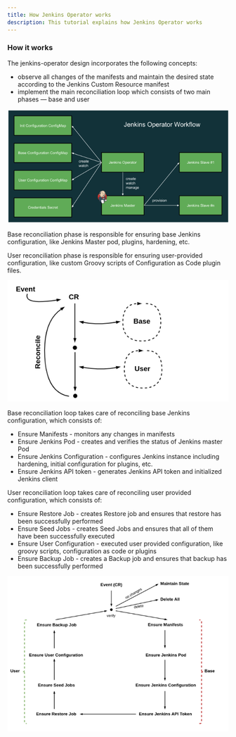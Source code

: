 ```yaml
---
title: How Jenkins Operator works
description: This tutorial explains how Jenkins Operator works
---
```

### How it works

The jenkins-operator design incorporates the following concepts:

- observe all changes of the manifests and maintain the desired state according to the Jenkins Custom Resource manifest
- implement the main reconciliation loop which consists of two main phases — base and user

![](_images/operator-flow.PNG)

Base reconciliation phase is responsible for ensuring base Jenkins configuration, like Jenkins Master pod, plugins, hardening, etc.

User reconciliation phase is responsible for ensuring user-provided configuration, like custom Groovy scripts of Configuration as Code plugin files.

![](_images/Architecture.PNG)

Base reconciliation loop takes care of reconciling base Jenkins configuration, which consists of:

- Ensure Manifests - monitors any changes in manifests
- Ensure Jenkins Pod - creates and verifies the status of Jenkins master Pod
- Ensure Jenkins Configuration - configures Jenkins instance including hardening, initial configuration for plugins, etc.
- Ensure Jenkins API token - generates Jenkins API token and initialized Jenkins client

User reconciliation loop takes care of reconciling user provided configuration, which consists of:

- Ensure Restore Job - creates Restore job and ensures that restore has been successfully performed
- Ensure Seed Jobs - creates Seed Jobs and ensures that all of them have been successfully executed
- Ensure User Configuration - executed user provided configuration, like groovy scripts, configuration as code or plugins
- Ensure Backup Job - creates a Backup job and ensures that backup has been successfully performed

![](_images/Architecture1.PNG)

